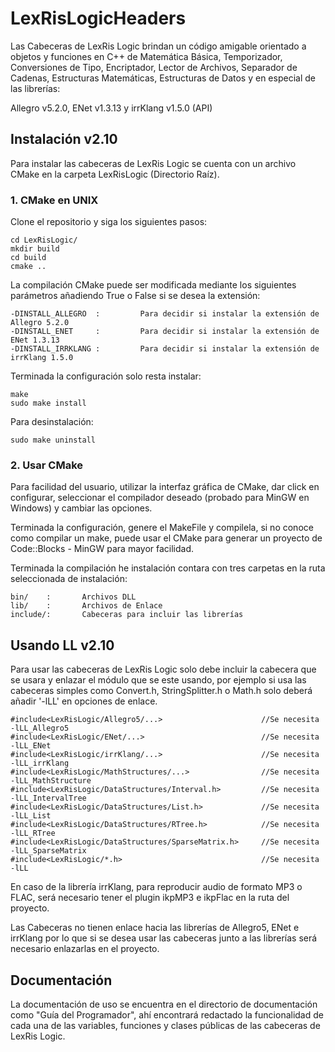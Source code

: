 ﻿# LexRisLogicHeaders

Las Cabeceras de LexRis Logic brindan un código amigable orientado a objetos y funciones en C++ de Matemática Básica, Temporizador, Conversiones de Tipo, Encriptador, Lector de Archivos, Separador de Cadenas, Estructuras Matemáticas, Estructuras de Datos y en especial de las librerías:

Allegro v5.2.0, ENet v1.3.13 y irrKlang v1.5.0 (API)

## Instalación v2.10

Para instalar las cabeceras de LexRis Logic se cuenta con un archivo CMake en la carpeta LexRisLogic (Directorio Raíz).

### 1. CMake en UNIX

Clone el repositorio y siga los siguientes pasos:

    cd LexRisLogic/
    mkdir build
    cd build
    cmake ..

La compilación CMake puede ser modificada mediante los siguientes parámetros añadiendo True o False si se desea la extensión:

    -DINSTALL_ALLEGRO  :         Para decidir si instalar la extensión de Allegro 5.2.0
    -DINSTALL_ENET     :         Para decidir si instalar la extensión de ENet 1.3.13
    -DINSTALL_IRRKLANG :         Para decidir si instalar la extensión de irrKlang 1.5.0

Terminada la configuración solo resta instalar:

    make
    sudo make install

Para desinstalación:

    sudo make uninstall

### 2. Usar CMake

Para facilidad del usuario, utilizar la interfaz gráfica de CMake, dar click en configurar, seleccionar el compilador deseado (probado para MinGW en Windows) y cambiar las opciones.

Terminada la configuración, genere el MakeFile y compilela, si no conoce como compilar un make, puede usar el CMake para generar un proyecto de Code::Blocks - MinGW para mayor facilidad.

Terminada la compilación he instalación contara con tres carpetas en la ruta seleccionada de instalación:

    bin/    :       Archivos DLL
    lib/    :       Archivos de Enlace
    include/:       Cabeceras para incluir las librerías

## Usando LL v2.10

Para usar las cabeceras de LexRis Logic solo debe incluir la cabecera que se usara y enlazar el módulo que se este usando, por ejemplo si usa las cabeceras simples como Convert.h, StringSplitter.h o Math.h solo deberá añadir '-lLL' en opciones de enlace.

    #include<LexRisLogic/Allegro5/...>                      //Se necesita -lLL_Allegro5
    #include<LexRisLogic/ENet/...>                          //Se necesita -lLL_ENet
    #include<LexRisLogic/irrKlang/...>                      //Se necesita -lLL_irrKlang
    #include<LexRisLogic/MathStructures/...>                //Se necesita -lLL_MathStructure
    #include<LexRisLogic/DataStructures/Interval.h>         //Se necesita -lLL_IntervalTree
    #include<LexRisLogic/DataStructures/List.h>             //Se necesita -lLL_List
    #include<LexRisLogic/DataStructures/RTree.h>            //Se necesita -lLL_RTree
    #include<LexRisLogic/DataStructures/SparseMatrix.h>     //Se necesita -lLL_SparseMatrix
    #include<LexRisLogic/*.h>                               //Se necesita -lLL

En caso de la librería irrKlang, para reproducir audio de formato MP3 o FLAC, será necesario tener el plugin ikpMP3 e ikpFlac en la ruta del proyecto.

Las Cabeceras no tienen enlace hacia las librerías de Allegro5, ENet e irrKlang por lo que si se desea usar las cabeceras junto a las librerías será necesario enlazarlas en el proyecto.

## Documentación

La documentación de uso se encuentra en el directorio de documentación como "Guía del Programador", ahí encontrará redactado la funcionalidad de cada una de las variables, funciones y clases públicas de las cabeceras de LexRis Logic.
